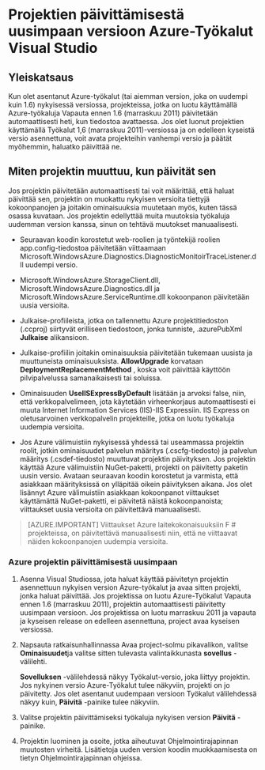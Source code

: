 <properties
   pageTitle="Projektien päivittämisestä uusimpaan versioon Azure-Työkalut | Microsoft Azure"
   description="Opi päivittämään Azure Visual Studio-projektiksi Azure Työkalut nykyinen versio"
   services="visual-studio-online"
   documentationCenter="na"
   authors="TomArcher"
   manager="douge"
   editor="" />
<tags
   ms.service="multiple"
   ms.devlang="dotnet"
   ms.topic="article"
   ms.tgt_pltfrm="na"
   ms.workload="multiple"
   ms.date="08/15/2016"
   ms.author="tarcher" />

# <a name="how-to-upgrade-projects-to-the-current-version-of-the-azure-tools-for-visual-studio"></a>Projektien päivittämisestä uusimpaan versioon Azure-Työkalut Visual Studio

## <a name="overview"></a>Yleiskatsaus

Kun olet asentanut Azure-työkalut (tai aiemman version, joka on uudempi kuin 1.6) nykyisessä versiossa, projekteissa, jotka on luotu käyttämällä Azure-työkaluja Vapauta ennen 1.6 (marraskuu 2011) päivitetään automaattisesti heti, kun tiedostoa avattaessa. Jos olet luonut projektien käyttämällä Työkalut 1,6 (marraskuu 2011)-versiossa ja on edelleen kyseistä versio asennettuna, voit avata projekteihin vanhempi versio ja päätät myöhemmin, haluatko päivittää ne.

## <a name="how-your-project-changes-when-you-upgrade-it"></a>Miten projektin muuttuu, kun päivität sen

Jos projektin päivitetään automaattisesti tai voit määrittää, että haluat päivittää sen, projektin on muokattu nykyisen versioita tiettyjä kokoonpanojen ja joitakin ominaisuuksia muutetaan myös, kuten tässä osassa kuvataan. Jos projektin edellyttää muita muutoksia työkaluja uudemman version kanssa, sinun on tehtävä muutokset manuaalisesti.

- Seuraavan koodin korostetut web-roolien ja työntekijä roolien app.config-tiedostoa päivitetään viittaamaan Microsoft.WindowsAzure.Diagnostics.DiagnosticMonitoirTraceListener.dll uudempi versio.

- Microsoft.WindowsAzure.StorageClient.dll, Microsoft.WindowsAzure.Diagnostics.dll ja Microsoft.WindowsAzure.ServiceRuntime.dll kokoonpanon päivitetään uusia versioita.

- Julkaise-profiileista, jotka on tallennettu Azure projektitiedoston (.ccproj) siirtyvät erilliseen tiedostoon, jonka tunniste, .azurePubXml **Julkaise** alikansioon.

- Julkaise-profiilin joitakin ominaisuuksia päivitetään tukemaan uusista ja muuttuneista ominaisuuksista. **AllowUpgrade** korvataan **DeploymentReplacementMethod** , koska voit päivittää käyttöön pilvipalvelussa samanaikaisesti tai soluissa.

- Ominaisuuden **UseIISExpressByDefault** lisätään ja arvoksi false, niin, että verkkopalvelimeen, jota käytetään virheenkorjaus automaattisesti ei muuta Internet Information Services (IIS)-IIS Expressiin. IIS Express on oletusarvoinen verkkopalvelin projekteille, jotka on luotu työkaluja uudempia versioita.

- Jos Azure välimuistiin nykyisessä yhdessä tai useammassa projektin roolit, jotkin ominaisuudet palvelun määritys (.cscfg-tiedosto) ja palvelun määritys (.csdef-tiedosto) muuttuvat projektin päivityksen. Jos projektin käyttää Azure välimuistiin NuGet-paketti, projekti on päivitetty paketin uusin versio. Avataan seuraavan koodin korostetut ja varmista, että asiakkaan määrityksissä on ylläpitää oikein päivityksen aikana. Jos olet lisännyt Azure välimuistiin asiakkaan kokoonpanot viittaukset käyttämättä NuGet-paketti, ei päivitetä näistä kokoonpanoista; viittaukset uusia versioita on päivitettävä manuaalisesti.

>[AZURE.IMPORTANT] Viittaukset Azure laitekokonaisuuksiin F # projekteissa, on päivitettävä manuaalisesti niin, että ne viittaavat näiden kokoonpanojen uudempia versioita.

### <a name="how-to-upgrade-an-azure-project-to-the-current-release"></a>Azure projektin päivittämisestä uusimpaan

1. Asenna Visual Studiossa, jota haluat käyttää päivitetyn projektin asennettuun nykyisen version Azure-työkalut ja avaa sitten projekti, jonka haluat päivittää. Jos projektissa on luotu Azure-Työkalut Vapauta ennen 1.6 (marraskuu 2011), projektin automaattisesti päivitetty uusimpaan versioon. Jos projektissa on luotu marraskuu 2011 ja vapauta ja kyseisen release on edelleen asennettuna, project avaa kyseisen versiossa.

1. Napsauta ratkaisunhallinnassa Avaa project-solmu pikavalikon, valitse **Ominaisuudet**ja valitse sitten tulevasta valintaikkunasta **sovellus** -välilehti.

    **Sovelluksen** -välilehdessä näkyy Työkalut-versio, joka liittyy projektin. Jos nykyinen versio Azure-Työkalut tulee näkyviin, projekti on jo päivitetty. Jos olet asentanut uudempaan versioon Työkalut välilehdessä näkyy kuin, **Päivitä** -painike tulee näkyviin.

1. Valitse projektin päivittämiseksi työkaluja nykyisen version **Päivitä** -painike.

1. Projektin luominen ja osoite, jotka aiheutuvat Ohjelmointirajapinnan muutosten virheitä. Lisätietoja uuden version koodin muokkaamisesta on tietyn Ohjelmointirajapinnan ohjeissa.
